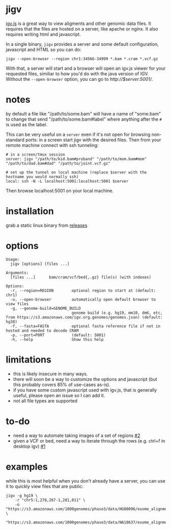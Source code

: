 # jigv

[igv.js](https://github.com/igvteam/igv.js) is a great way to view aligments and other genomic data files. 
It requires that the files are hosted on a server, like apache or nginx. It also requires writing html and
javascript.

In a single binary, `jigv` provides a server
and some default configuration, javascript and HTML so you can do:

```
jigv --open-browser --region chr1:34566-34999 *.bam *.cram *.vcf.gz
```
With that, a server will start and a browser will open an igv.js viewer for your requested files, 
similiar to how you'd do with the java version of IGV. Without the `--open-browser` option, you can
go to *http://$server:5001/*.

# notes

by default a file like "/path/to/some.bam" will have a name of "some.bam" to change that send "/path/to/some.bam#label"
where anything after the `#` is used as the label.

This can be very useful on a `server` even if it's not open for browsing non-standard ports: in a screen start jigv with the desired files. Then from your remote machine
connect with ssh tunneling:

```
# in a screen/tmux session
server: jigv "/path/to/kid.bam#proband" "/path/to/mom.bam#mom" "/path/to/dad.bam#dad" "/path/to/joint.vcf.gz"

# set up the tunnel on local machine (replace $server with the hostname you would normally ssh)
local: ssh -N -L localhost:5001:localhost:5001 $server
```

Then browse localhost:5001 on your local machine.

# installation

grab a static linux binary from [releases](https://github.com/brentp/jigv/releases/latest)

# options

```
Usage:
  jigv [options] [files ...]

Arguments:
  [files ...]      bam/cram/vcf/bed{,.gz} file(s) (with indexes)

Options:
  -r, --region=REGION        optional region to start at (default: chr1)
  -o, --open-browser         automatically open default browser to view files
  -g, --genome-build=GENOME_BUILD
                             genome build (e.g. hg19, mm10, dm6, etc, from https://s3.amazonaws.com/igv.org.genomes/genomes.json) (default: hg38)
  -f, --fasta=FASTA          optional fasta reference file if not in hosted and needed to decode CRAM
  -p, --port=PORT            (default: 5001)
  -h, --help                 Show this help
```

# limitations

+ this is likely insecure in many ways.
+ there will soon be a way to customize the options and javascript (but this probably covers 85% of use-cases as-is).
+ if you have some custom javascript used with igv.js, that is generally useful, please open an issue so I can add it.
+ not all file types are supported

# to-do
+ need a way to automate taking images of a set of regions [#2](https://github.com/brentp/jigv/issues/2)
+ given a VCF or bed, need a way to iterate through the rows (e.g. ctrl+f in desktop igv) [#1](https://github.com/brentp/jigv/issues/1)

# examples

while this is most helpful when you don't already have a server, you can use it to quickly view files
that are public:
```
jigv -g hg19 \
    -r "chr5:1,278,267-1,281,011" \
    -o "https://s3.amazonaws.com/1000genomes/phase3/data/HG00096/exome_alignment/HG00096.mapped.ILLUMINA.bwa.GBR.exome.20120522.bam#kid" \
        "https://s3.amazonaws.com/1000genomes/phase3/data/NA18637/exome_alignment/NA18637.mapped.ILLUMINA.bwa.CHB.exome.20121211.bam#mom"
```

